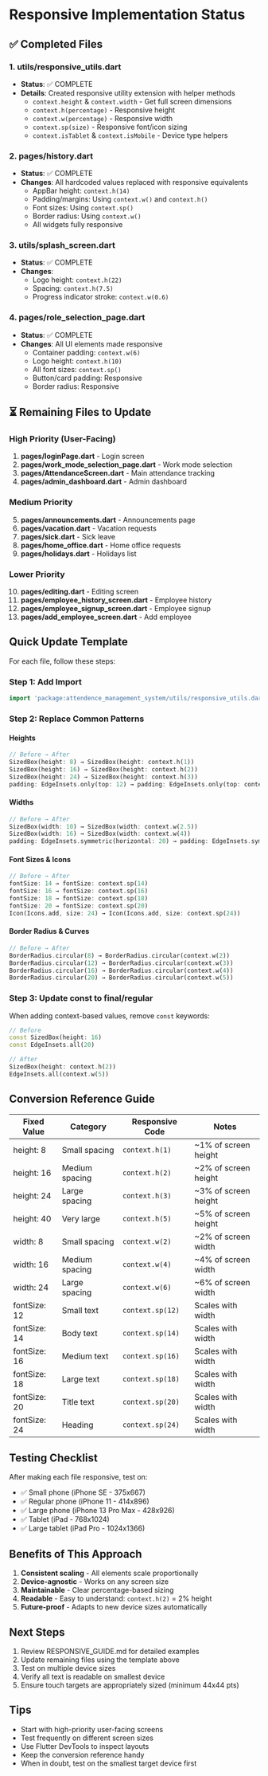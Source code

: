 # Responsive Implementation Status

## ✅ Completed Files

### 1. utils/responsive_utils.dart

- **Status**: ✅ COMPLETE
- **Details**: Created responsive utility extension with helper methods
  - `context.height` & `context.width` - Get full screen dimensions
  - `context.h(percentage)` - Responsive height
  - `context.w(percentage)` - Responsive width
  - `context.sp(size)` - Responsive font/icon sizing
  - `context.isTablet` & `context.isMobile` - Device type helpers

### 2. pages/history.dart

- **Status**: ✅ COMPLETE
- **Changes**: All hardcoded values replaced with responsive equivalents
  - AppBar height: `context.h(14)`
  - Padding/margins: Using `context.w()` and `context.h()`
  - Font sizes: Using `context.sp()`
  - Border radius: Using `context.w()`
  - All widgets fully responsive

### 3. utils/splash_screen.dart

- **Status**: ✅ COMPLETE
- **Changes**:
  - Logo height: `context.h(22)`
  - Spacing: `context.h(7.5)`
  - Progress indicator stroke: `context.w(0.6)`

### 4. pages/role_selection_page.dart

- **Status**: ✅ COMPLETE
- **Changes**: All UI elements made responsive
  - Container padding: `context.w(6)`
  - Logo height: `context.h(10)`
  - All font sizes: `context.sp()`
  - Button/card padding: Responsive
  - Border radius: Responsive

## ⏳ Remaining Files to Update

### High Priority (User-Facing)

1. **pages/loginPage.dart** - Login screen
2. **pages/work_mode_selection_page.dart** - Work mode selection
3. **pages/AttendanceScreen.dart** - Main attendance tracking
4. **pages/admin_dashboard.dart** - Admin dashboard

### Medium Priority

5. **pages/announcements.dart** - Announcements page
6. **pages/vacation.dart** - Vacation requests
7. **pages/sick.dart** - Sick leave
8. **pages/home_office.dart** - Home office requests
9. **pages/holidays.dart** - Holidays list

### Lower Priority

10. **pages/editing.dart** - Editing screen
11. **pages/employee_history_screen.dart** - Employee history
12. **pages/employee_signup_screen.dart** - Employee signup
13. **pages/add_employee_screen.dart** - Add employee

## Quick Update Template

For each file, follow these steps:

### Step 1: Add Import

```dart
import 'package:attendence_management_system/utils/responsive_utils.dart';
```

### Step 2: Replace Common Patterns

#### Heights

```dart
// Before → After
SizedBox(height: 8) → SizedBox(height: context.h(1))
SizedBox(height: 16) → SizedBox(height: context.h(2))
SizedBox(height: 24) → SizedBox(height: context.h(3))
padding: EdgeInsets.only(top: 12) → padding: EdgeInsets.only(top: context.h(1.5))
```

#### Widths

```dart
// Before → After
SizedBox(width: 10) → SizedBox(width: context.w(2.5))
SizedBox(width: 16) → SizedBox(width: context.w(4))
padding: EdgeInsets.symmetric(horizontal: 20) → padding: EdgeInsets.symmetric(horizontal: context.w(5))
```

#### Font Sizes & Icons

```dart
// Before → After
fontSize: 14 → fontSize: context.sp(14)
fontSize: 16 → fontSize: context.sp(16)
fontSize: 18 → fontSize: context.sp(18)
fontSize: 20 → fontSize: context.sp(20)
Icon(Icons.add, size: 24) → Icon(Icons.add, size: context.sp(24))
```

#### Border Radius & Curves

```dart
// Before → After
BorderRadius.circular(8) → BorderRadius.circular(context.w(2))
BorderRadius.circular(12) → BorderRadius.circular(context.w(3))
BorderRadius.circular(16) → BorderRadius.circular(context.w(4))
BorderRadius.circular(20) → BorderRadius.circular(context.w(5))
```

### Step 3: Update const to final/regular

When adding context-based values, remove `const` keywords:

```dart
// Before
const SizedBox(height: 16)
const EdgeInsets.all(20)

// After
SizedBox(height: context.h(2))
EdgeInsets.all(context.w(5))
```

## Conversion Reference Guide

| Fixed Value  | Category       | Responsive Code  | Notes                |
| ------------ | -------------- | ---------------- | -------------------- |
| height: 8    | Small spacing  | `context.h(1)`   | ~1% of screen height |
| height: 16   | Medium spacing | `context.h(2)`   | ~2% of screen height |
| height: 24   | Large spacing  | `context.h(3)`   | ~3% of screen height |
| height: 40   | Very large     | `context.h(5)`   | ~5% of screen height |
| width: 8     | Small spacing  | `context.w(2)`   | ~2% of screen width  |
| width: 16    | Medium spacing | `context.w(4)`   | ~4% of screen width  |
| width: 24    | Large spacing  | `context.w(6)`   | ~6% of screen width  |
| fontSize: 12 | Small text     | `context.sp(12)` | Scales with width    |
| fontSize: 14 | Body text      | `context.sp(14)` | Scales with width    |
| fontSize: 16 | Medium text    | `context.sp(16)` | Scales with width    |
| fontSize: 18 | Large text     | `context.sp(18)` | Scales with width    |
| fontSize: 20 | Title text     | `context.sp(20)` | Scales with width    |
| fontSize: 24 | Heading        | `context.sp(24)` | Scales with width    |

## Testing Checklist

After making each file responsive, test on:

- ✅ Small phone (iPhone SE - 375x667)
- ✅ Regular phone (iPhone 11 - 414x896)
- ✅ Large phone (iPhone 13 Pro Max - 428x926)
- ✅ Tablet (iPad - 768x1024)
- ✅ Large tablet (iPad Pro - 1024x1366)

## Benefits of This Approach

1. **Consistent scaling** - All elements scale proportionally
2. **Device-agnostic** - Works on any screen size
3. **Maintainable** - Clear percentage-based sizing
4. **Readable** - Easy to understand: `context.h(2)` = 2% height
5. **Future-proof** - Adapts to new device sizes automatically

## Next Steps

1. Review RESPONSIVE_GUIDE.md for detailed examples
2. Update remaining files using the template above
3. Test on multiple device sizes
4. Verify all text is readable on smallest device
5. Ensure touch targets are appropriately sized (minimum 44x44 pts)

## Tips

- Start with high-priority user-facing screens
- Test frequently on different screen sizes
- Use Flutter DevTools to inspect layouts
- Keep the conversion reference handy
- When in doubt, test on the smallest target device first
